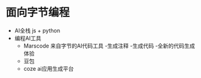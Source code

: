 # 面向字节编程

- AI全栈
  js + python
- 编程AI工具
  - Marscode 来自字节的AI代码工具
   -生成注释
   -生成代码
   -全新的代码生成体验
  - 豆包
  - coze   ai应用生成平台